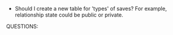 - Should I create a new table for 'types' of saves? For example, relationship state could be public or private. 


QUESTIONS: